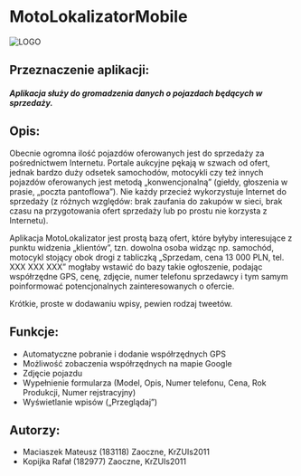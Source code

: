 # MotoLokalizatorMobile 
  
![LOGO](https://hostmat.eu/images/77644244311302495892.png)
## Przeznaczenie aplikacji:
   
   
##### Aplikacja służy do gromadzenia danych o pojazdach będących w sprzedaży.
 
## Opis:
Obecnie ogromna ilość pojazdów oferowanych jest do sprzedaży za pośrednictwem Internetu. Portale aukcyjne pękają w szwach od ofert, jednak bardzo duży odsetek samochodów, motocykli czy też innych pojazdów oferowanych jest metodą „konwencjonalną” (giełdy, głoszenia w prasie, „poczta pantoflowa”). Nie każdy przecież wykorzystuje Internet do sprzedaży (z różnych względów: brak zaufania do zakupów w sieci, brak czasu na przygotowania ofert sprzedaży lub po prostu nie korzysta z Internetu).
 
Aplikacja MotoLokalizator jest prostą bazą ofert, które byłyby interesujące z punktu widzenia „klientów”, tzn. dowolna osoba widząc np. samochód, motocykl stojący obok drogi z tabliczką „Sprzedam, cena 13 000 PLN, tel. XXX XXX XXX” mogłaby wstawić do bazy takie ogłoszenie, podając współrzędne GPS, cenę, zdjęcie, numer telefonu sprzedawcy i tym samym poinformować potencjonalnych zainteresowanych o ofercie.
 
Krótkie, proste w dodawaniu wpisy, pewien rodzaj tweetów.
  

## Funkcje:
- Automatyczne pobranie i dodanie współrzędnych GPS
- Możliwość zobaczenia współrzędnych na mapie Google
- Zdjęcie pojazdu
- Wypełnienie formularza (Model, Opis, Numer telefonu, Cena, Rok Produkcji, Numer rejstracyjny)
- Wyświetlanie wpisów („Przeglądaj”)
  
 
## Autorzy:
- Maciaszek Mateusz (183118) Zaoczne, KrZUIs2011
- Kopijka Rafał (182977) Zaoczne, KrZUIs2011

